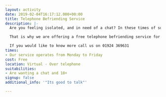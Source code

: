 ```yaml
---
layout: activity
date: 2019-02-04T16:17:12.000+00:00
title: Telephone Befriending Service
description: |-
  Are you feeling isolated, and in need of a chat? In these times of social distancing and self-isolation we know it can get lonely.

  That is why we are offering a free telephone befriending service for all adults.

  If you would like to know more call us on 01924 369631
times:
- Our service operates from Monday to Friday
cost: Free
location: Virtual - Over telephone
suitabilities:
- Are wanting a chat and 18+
signup: false
additional_info: '"Its good to talk"'

---
```

